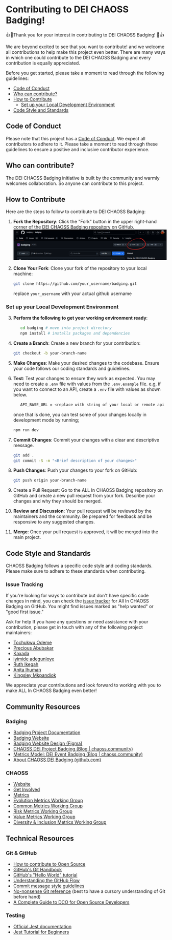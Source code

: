 # Contributing to DEI CHAOSS Badging!

👍🎉Thank you for your interest in contributing to DEI CHAOSS Badging! 🎉👍

We are beyond excited to see that you want to contribute! and we welcome all contributions to help make this project even better.
There are many ways in which one could contribute to the DEI CHAOSS Badging and every contribution is equally appreciated.

Before you get started, please take a moment to read through the following guidelines:

- [Code of Conduct](#code-of-conduct)
- [Who can contribute?](#who-can-contribute?)
- [How to Contribute](#how-to-contribute)
  - [Set up your Local Development Environment](#set-up-your-local-development-environment)
- [Code Style and Standards](#code-style-and-standards)

## Code of Conduct

Please note that this project has a [Code of Conduct](/CODE_OF_CONDUCT.md). We expect all contributors to adhere to it. Please take a moment to read through these guidelines to ensure a positive and inclusive contributor experience.

## Who can contribute?

The DEI CHAOSS Badging initiative is built by the community and warmly welcomes collaboration. So anyone can contribute to this project.

## How to Contribute

Here are the steps to follow to contribute to DEI CHAOSS Badging:

1. **Fork the Repository**: Click the "Fork" button in the upper right-hand corner of the [DEI CHAOSS Badging repository](https://github.com/badging/badging) on GitHub.
   ![screenshot showing the fork button](src/assets/images/others/screenshot-forkbtn.png)

2. **Clone Your Fork**: Clone your fork of the repository to your local machine:

   ```bash
   git clone https://github.com/your_username/badging.git
   ```

   replace `your_username` with your actual github username

### Set up your Local Development Environment

3. **Perform the following to get your working environment ready**:

   ```bash
      cd badging # move into project directory
      npm install # installs packages and dependencies
   ```

4. **Create a Branch**: Create a new branch for your contribution:

   ```bash
   git checkout -b your-branch-name
   ```

5. **Make Changes**: Make your desired changes to the codebase. Ensure your code follows our coding standards and guidelines.

6. **Test**: Test your changes to ensure they work as expected. You may need to create a `.env` file with values from the `.env.example` file. e.g, if you want to connect to an API, create a `.env` file with values as shown below.

   ```bash
      API_BASE_URL = <replace with string of your local or remote api endpoint>
   ```

   once that is done, you can test some of your changes locally in development mode by running;

   ```bash
   npm run dev
   ```

7. **Commit Changes**: Commit your changes with a clear and descriptive message.

   ```bash
   git add .
   git commit -S -m "<Brief description of your changes>"
   ```

8. **Push Changes**: Push your changes to your fork on GitHub:

   ```bash
   git push origin your-branch-name
   ```

9. Create a Pull Request: Go to the ALL In CHAOSS Badging repository on GitHub and create a new pull request from your fork. Describe your changes and why they should be merged.

10. **Review and Discussion**: Your pull request will be reviewed by the maintainers and the community. Be prepared for feedback and be responsive to any suggested changes.

11. **Merge**: Once your pull request is approved, it will be merged into the main project.

## Code Style and Standards

CHAOSS Badging follows a specific code style and coding standards. Please make sure to adhere to these standards when contributing.

### Issue Tracking

If you're looking for ways to contribute but don't have specific code changes in mind, you can check the [issue tracker](https://github.com/badging/badging/issues) for All In CHAOSS Badging on GitHub. You might find issues marked as "help wanted" or "good first issue."

Ask for help
If you have any questions or need assistance with your contribution, please get in touch with any of the following project maintainers:

- [Tochukwu Odeme](https://github.com/Teek-tech)
- [Precious Abubakar](https://github.com/misspee007)
- [Kaxada](https://github.com/kaxada)
- [iyimide adegunloye](https://github.com/mide358)
- [Ruth Ikegah](https://github.com/Ruth-ikegah)
- [Anita Ihuman](https://github.com/Anita-ihuman)
- [Kingsley Mkpandiok](https://github.com/iamkingsleey)

We appreciate your contributions and look forward to working with you to make ALL In CHAOSS Badging even better!

## Community Resources

### Badging

- [Badging Project Documentation](https://github.com/badging/badging/wiki)
- [Badging Website](https://badging.chaoss.community/)
- [Badging Website Design (Figma)](https://www.figma.com/design/BG3gSZL2ukRqtTz5i94CGH/Project-Badging)
- [CHAOSS DEI Project Badging (Blog | chaoss.community)](https://chaoss.community/chaoss-dei-project-badging/)
- [Metrics Model: DEI Event Badging (Blog | chaoss.community)](https://chaoss.community/kb/metrics-model-dei-event-badging/)
- [About CHAOSS DEI Badging (github.com)](https://github.com/badging/badging?tab=readme-ov-file#dei-project-badging)

### CHAOSS

- [Website](https://chaoss.community/)
- [Get Involved](https://chaoss.community/participate)
- [Metrics](https://github.com/chaoss/metrics)
- [Evolution Metrics Working Group](https://github.com/chaoss/wg-evolution)
- [Common Metrics Working Group](https://github.com/chaoss/wg-common)
- [Risk Metrics Working Group](https://github.com/chaoss/wg-risk)
- [Value Metrics Working Group](https://github.com/chaoss/wg-value)
- [Diversity & Inclusion Metrics Working Group](https://github.com/chaoss/wg-diversity-inclusion)

## Technical Resources

### Git & GitHub

- [How to contribute to Open Source](https://opensource.guide/how-to-contribute/)
- [GitHub's Git Handbook](https://guides.github.com/introduction/git-handbook/)
- [GitHub's "Hello World" tutorial](https://guides.github.com/activities/hello-world/)
- [Understanding the GitHub Flow](https://guides.github.com/introduction/flow/)
- [Commit message style guidelines](https://commit.style/)
- [No-nonsense Git reference](https://rogerdudler.github.io/git-guide/) (best to have a cursory understanding of Git before hand)
- [A Complete Guide to DCO for Open Source Developers](https://www.secondstate.io/articles/dco/)

### Testing

- [Official Jest documentation](https://jestjs.io/docs/getting-started)
- [Jest Tutorial for Beginners](https://www.valentinog.com/blog/jest/)
